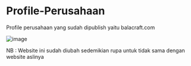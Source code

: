 # Profile-Perusahaan
Profile perusahaan yang sudah dipublish yaitu balacraft.com

![image](https://user-images.githubusercontent.com/59727958/153768223-d9666cf5-c2ff-4b11-9571-ac34153dd783.png)

NB : Website ini sudah diubah sedemikian rupa untuk tidak sama dengan website aslinya
